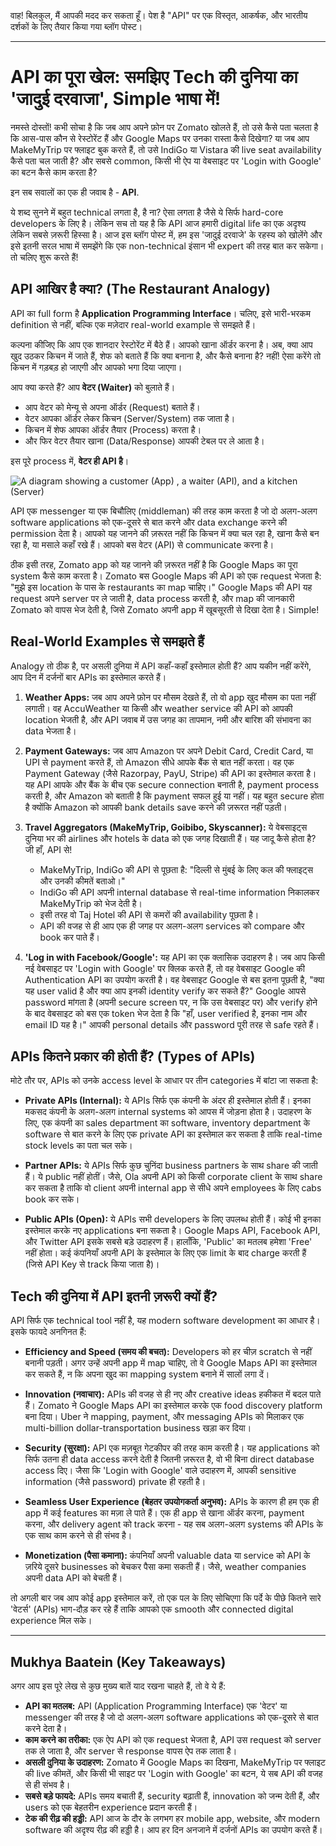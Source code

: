 वाह! बिलकुल, मैं आपकी मदद कर सकता हूँ। पेश है "API" पर एक विस्तृत, आकर्षक, और भारतीय दर्शकों के लिए तैयार किया गया ब्लॉग पोस्ट।

---

# API का पूरा खेल: समझिए Tech की दुनिया का 'जादुई दरवाजा', Simple भाषा में!

नमस्ते दोस्तों! कभी सोचा है कि जब आप अपने फ़ोन पर Zomato खोलते हैं, तो उसे कैसे पता चलता है कि आस-पास कौन से रेस्टोरेंट हैं और Google Maps पर उनका रास्ता कैसे दिखेगा? या जब आप MakeMyTrip पर फ्लाइट बुक करते हैं, तो उसे IndiGo या Vistara की live seat availability कैसे पता चल जाती है? और सबसे common, किसी भी ऐप या वेबसाइट पर 'Login with Google' का बटन कैसे काम करता है?

इन सब सवालों का एक ही जवाब है - **API**.

ये शब्द सुनने में बहुत technical लगता है, है ना? ऐसा लगता है जैसे ये सिर्फ hard-core developers के लिए है। लेकिन सच तो यह है कि API आज हमारी digital life का एक अदृश्य लेकिन सबसे ज़रूरी हिस्सा है। आज इस ब्लॉग पोस्ट में, हम इस 'जादुई दरवाजे' के रहस्य को खोलेंगे और इसे इतनी सरल भाषा में समझेंगे कि एक non-technical इंसान भी expert की तरह बात कर सकेगा। तो चलिए शुरू करते हैं!

## API आखिर है क्या? (The Restaurant Analogy)

API का full form है **Application Programming Interface**। चलिए, इसे भारी-भरकम definition से नहीं, बल्कि एक मज़ेदार real-world example से समझते हैं।

कल्पना कीजिए कि आप एक शानदार रेस्टोरेंट में बैठे हैं। आपको खाना ऑर्डर करना है। अब, क्या आप खुद उठकर किचन में जाते हैं, शेफ को बताते हैं कि क्या बनाना है, और कैसे बनाना है? नहीं! ऐसा करेंगे तो किचन में गड़बड़ हो जाएगी और आपको भगा दिया जाएगा।

आप क्या करते हैं? आप **वेटर (Waiter)** को बुलाते हैं।
- आप वेटर को मेन्यू से अपना ऑर्डर (Request) बताते हैं।
- वेटर आपका ऑर्डर लेकर किचन (Server/System) तक जाता है।
- किचन में शेफ आपका ऑर्डर तैयार (Process) करता है।
- और फिर वेटर तैयार खाना (Data/Response) आपकी टेबल पर ले आता है।

इस पूरे process में, **वेटर ही API है**।


![A diagram showing a customer (App)
, a waiter (API), and a kitchen (Server)](https://i.imgur.com/8YyB9M3.png)

API एक messenger या एक बिचौलिए (middleman) की तरह काम करता है जो दो अलग-अलग software applications को एक-दूसरे से बात करने और data exchange करने की permission देता है। आपको यह जानने की ज़रूरत नहीं कि किचन में क्या चल रहा है, खाना कैसे बन रहा है, या मसाले कहाँ रखे हैं। आपको बस वेटर (API) से communicate करना है।

ठीक इसी तरह, Zomato app को यह जानने की ज़रूरत नहीं है कि Google Maps का पूरा system कैसे काम करता है। Zomato बस Google Maps की API को एक request भेजता है: "मुझे इस location के पास के restaurants का map चाहिए।" Google Maps की API यह request अपने server पर ले जाती है, data process करती है, और map की जानकारी Zomato को वापस भेज देती है, जिसे Zomato अपनी app में खूबसूरती से दिखा देता है। Simple!

## Real-World Examples से समझते हैं

Analogy तो ठीक है, पर असली दुनिया में API कहाँ-कहाँ इस्तेमाल होती हैं? आप यकीन नहीं करेंगे, आप दिन में दर्जनों बार APIs का इस्तेमाल करते हैं।

1.  **Weather Apps:** जब आप अपने फ़ोन पर मौसम देखते हैं, तो वो app खुद मौसम का पता नहीं लगाती। वह AccuWeather या किसी और weather service की API को आपकी location भेजती है, और API जवाब में उस जगह का तापमान, नमी और बारिश की संभावना का data भेजता है।

2.  **Payment Gateways:** जब आप Amazon पर अपने Debit Card, Credit Card, या UPI से payment करते हैं, तो Amazon सीधे आपके बैंक से बात नहीं करता। वह एक Payment Gateway (जैसे Razorpay, PayU, Stripe) की API का इस्तेमाल करता है। यह API आपके और बैंक के बीच एक secure connection बनाती है, payment process करती है, और Amazon को बताती है कि payment सफल हुई या नहीं। यह बहुत secure होता है क्योंकि Amazon को आपकी bank details save करने की ज़रूरत नहीं पड़ती।

3.  **Travel Aggregators (MakeMyTrip, Goibibo, Skyscanner):** ये वेबसाइट्स दुनिया भर की airlines और hotels के data को एक जगह दिखाती हैं। यह जादू कैसे होता है? जी हाँ, API से!
    -   MakeMyTrip, IndiGo की API से पूछता है: "दिल्ली से मुंबई के लिए कल की फ्लाइट्स और उनकी कीमतें बताओ।"
    -   IndiGo की API अपनी internal database से real-time information निकालकर MakeMyTrip को भेज देती है।
    -   इसी तरह वो Taj Hotel की API से कमरों की availability पूछता है।
    -   API की वजह से ही आप एक ही जगह पर अलग-अलग services को compare और book कर पाते हैं।

4.  **'Log in with Facebook/Google':** यह API का एक क्लासिक उदाहरण है। जब आप किसी नई वेबसाइट पर 'Login with Google' पर क्लिक करते हैं, तो वह वेबसाइट Google की Authentication API का उपयोग करती है। वह वेबसाइट Google से बस इतना पूछती है, "क्या यह user valid है और क्या आप इनकी identity verify कर सकते हैं?" Google आपसे password मांगता है (अपनी secure screen पर, न कि उस वेबसाइट पर) और verify होने के बाद वेबसाइट को बस एक token भेज देता है कि "हाँ, user verified है, इनका नाम और email ID यह है।" आपकी personal details और password पूरी तरह से safe रहते हैं।

## APIs कितने प्रकार की होती हैं? (Types of APIs)

मोटे तौर पर, APIs को उनके access level के आधार पर तीन categories में बांटा जा सकता है:

-   **Private APIs (Internal):** ये APIs सिर्फ एक कंपनी के अंदर ही इस्तेमाल होती हैं। इनका मकसद कंपनी के अलग-अलग internal systems को आपस में जोड़ना होता है। उदाहरण के लिए, एक कंपनी का sales department का software, inventory department के software से बात करने के लिए एक private API का इस्तेमाल कर सकता है ताकि real-time stock levels का पता चल सके।

-   **Partner APIs:** ये APIs सिर्फ कुछ चुनिंदा business partners के साथ share की जाती हैं। ये public नहीं होतीं। जैसे, Ola अपनी API को किसी corporate client के साथ share कर सकता है ताकि वो client अपनी internal app से सीधे अपने employees के लिए cabs book कर सके।

-   **Public APIs (Open):** ये APIs सभी developers के लिए उपलब्ध होती हैं। कोई भी इनका इस्तेमाल करके नए applications बना सकता है। Google Maps API, Facebook API, और Twitter API इसके सबसे बड़े उदाहरण हैं। हालाँकि, 'Public' का मतलब हमेशा 'Free' नहीं होता। कई कंपनियाँ अपनी API के इस्तेमाल के लिए एक limit के बाद charge करती हैं (जिसे API Key से track किया जाता है)।

## Tech की दुनिया में API इतनी ज़रूरी क्यों हैं?

API सिर्फ एक technical tool नहीं है, यह modern software development का आधार है। इसके फायदे अनगिनत हैं:

-   **Efficiency and Speed (समय की बचत):** Developers को हर चीज़ scratch से नहीं बनानी पड़ती। अगर उन्हें अपनी app में map चाहिए, तो वे Google Maps API का इस्तेमाल कर सकते हैं, न कि अपना खुद का mapping system बनाने में सालों लगा दें।

-   **Innovation (नवाचार):** APIs की वजह से ही नए और creative ideas हकीकत में बदल पाते हैं। Zomato ने Google Maps API का इस्तेमाल करके एक food discovery platform बना दिया। Uber ने mapping, payment, और messaging APIs को मिलाकर एक multi-billion dollar-transportation business खड़ा कर दिया।

-   **Security (सुरक्षा):** API एक मज़बूत गेटकीपर की तरह काम करती है। यह applications को सिर्फ उतना ही data access करने देती है जितनी ज़रूरत है, वो भी बिना direct database access दिए। जैसा कि 'Login with Google' वाले उदाहरण में, आपकी sensitive information (जैसे password) private ही रहती है।

-   **Seamless User Experience (बेहतर उपयोगकर्ता अनुभव):** APIs के कारण ही हम एक ही app में कई features का मज़ा ले पाते हैं। एक ही app से खाना ऑर्डर करना, payment करना, और delivery agent को track करना - यह सब अलग-अलग systems की APIs के एक साथ काम करने से ही संभव है।

-   **Monetization (पैसा कमाना):** कंपनियाँ अपनी valuable data या service को API के ज़रिये दूसरे businesses को बेचकर पैसा कमा सकती हैं। जैसे, weather companies अपनी data API को बेचती हैं।

तो अगली बार जब आप कोई app इस्तेमाल करें, तो एक पल के लिए सोचिएगा कि पर्दे के पीछे कितने सारे 'वेटर्स' (APIs) भाग-दौड़ कर रहे हैं ताकि आपको एक smooth और connected digital experience मिल सके।

---

## Mukhya Baatein (Key Takeaways)

अगर आप इस पूरे लेख से कुछ मुख्य बातें याद रखना चाहते हैं, तो वे ये हैं:

-   **API का मतलब:** API (Application Programming Interface) एक 'वेटर' या messenger की तरह है जो दो अलग-अलग software applications को एक-दूसरे से बात करने देता है।
-   **काम करने का तरीका:** एक ऐप API को एक request भेजता है, API उस request को server तक ले जाता है, और server से response वापस ऐप तक लाता है।
-   **असली दुनिया के उदाहरण:** Zomato में Google Maps का दिखना, MakeMyTrip पर फ्लाइट की live कीमतें, और किसी भी साइट पर 'Login with Google' का बटन, ये सब API की वजह से ही संभव है।
-   **सबसे बड़े फायदे:** APIs समय बचाती हैं, security बढ़ाती हैं, innovation को जन्म देती हैं, और users को एक बेहतरीन experience प्रदान करती हैं।
-   **टेक की रीढ़ की हड्डी:** API आज के दौर के लगभग हर mobile app, website, और modern software की अदृश्य रीढ़ की हड्डी है। आप हर दिन अनजाने में दर्जनों APIs का उपयोग करते हैं।